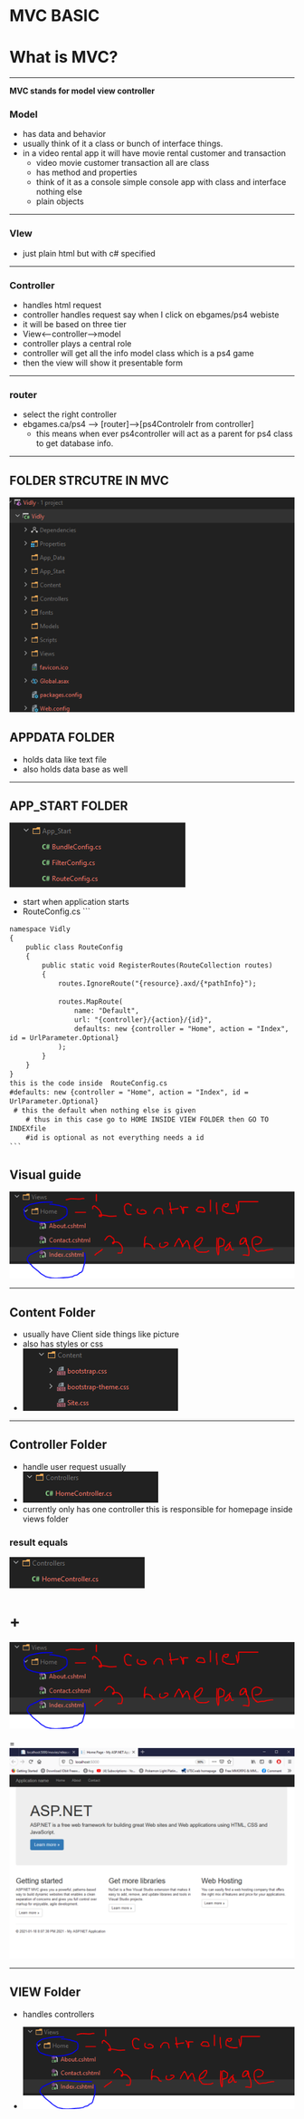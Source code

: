 # MVC BASIC

  # What is MVC?
***
**MVC stands for model view controller**
### Model
- has data and behavior
- usually think of it a class or bunch of interface things.
- in a video rental app it will have movie rental customer and transaction
    - video movie customer transaction all are class
    - has method and properties
    - think of it as a console simple console app with class and interface nothing else
    - plain objects
***
### VIew
- just plain html but with c# specified
***
### Controller
- handles html request
- controller handles request say when I click on ebgames/ps4 webiste
 -  it will be based on three tier
 - View<--controller-->model
 - controller plays a central role
 - controller will get all the info model class which is a ps4 game
 - then the view will show it presentable form
---
### router
- select the right controller
- ebgames.ca/ps4 --> [router]-->[ps4Controlelr from controller]
  - this means when ever ps4controller will act as a parent for ps4 class to get database info.

 ---
 ## FOLDER STRCUTRE IN MVC
 ![homepage](img/folder.PNG)
 ## APPDATA FOLDER
  - holds data like text file
  - also holds data base as well
  ---
## APP_START FOLDER
   ![homepage](img/appstart.PNG)
   - start when application starts
   - RouteConfig.cs
    ```

    namespace Vidly
    {
        public class RouteConfig
        {
            public static void RegisterRoutes(RouteCollection routes)
            {
                routes.IgnoreRoute("{resource}.axd/{*pathInfo}");

                routes.MapRoute(
                    name: "Default",
                    url: "{controller}/{action}/{id}",
                    defaults: new {controller = "Home", action = "Index", id = UrlParameter.Optional}
                );
            }
        }
    }
    this is the code inside  RouteConfig.cs
    #defaults: new {controller = "Home", action = "Index", id = UrlParameter.Optional}
     # this the default when nothing else is given
        # thus in this case go to HOME INSIDE VIEW FOLDER then GO TO INDEXfile
        #id is optional as not everything needs a id
    ```
  ## Visual guide
  ![homepage](img/defaultview.PNG)

 ---
 ## Content Folder
 -  usually have Client side things like picture
 -  also has styles or css
 -   ![homepage](img/Content.PNG)


---
## Controller Folder
-  handle user request usually
-   ![homepage](img/Controller.PNG)
   - currently only has one controller this is responsible for homepage inside views folder

### result equals  
![homepage](img/Controller.PNG)
 # +   
 ![homepage](img/defaultview.PNG)

=  ![homepage](img/home.PNG)  

---
## VIEW Folder
-  handles controllers 

-    ![homepage](img/defaultview.PNG)
